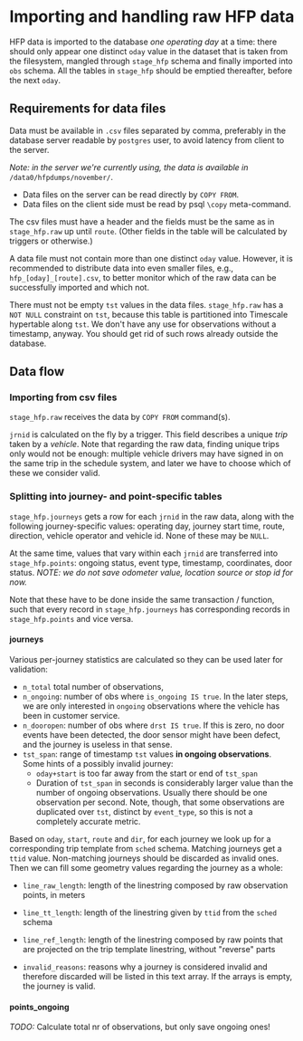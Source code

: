 # Importing and handling raw HFP data

HFP data is imported to the database *one operating day* at a time:
there should only appear one distinct `oday` value in the dataset
that is taken from the filesystem, mangled through `stage_hfp` schema
and finally imported into `obs` schema.
All the tables in `stage_hfp` should be emptied thereafter,
before the next `oday`.

## Requirements for data files

Data must be available in `.csv` files separated by comma,
preferably in the database server readable by `postgres` user,
to avoid latency from client to the server.

*Note: in the server we're currently using, the data is available in*
`/data0/hfpdumps/november/`.

- Data files on the server can be read directly by `COPY FROM`.
- Data files on the client side must be read by psql `\copy` meta-command.

The csv files must have a header and the fields must be the same as in
`stage_hfp.raw` up until `route`.
(Other fields in the table will be calculated by triggers or otherwise.)

A data file must not contain more than one distinct `oday` value.
However, it is recommended to distribute data into even smaller files,
e.g., `hfp_[oday]_[route].csv`, to better monitor which of the raw data
can be successfully imported and which not.

There must not be empty `tst` values in the data files.
`stage_hfp.raw` has a `NOT NULL` constraint on `tst`, because this table is
partitioned into Timescale hypertable along `tst`.
We don't have any use for observations without a timestamp, anyway.
You should get rid of such rows already outside the database.

## Data flow

### Importing from csv files

`stage_hfp.raw` receives the data by `COPY FROM` command(s).

`jrnid` is calculated on the fly by a trigger.
This field describes a unique *trip* taken by a *vehicle*.
Note that regarding the raw data, finding unique trips only would not be
enough: multiple vehicle drivers may have signed in on the same trip
in the schedule system, and later we have to choose which of these
we consider valid.

### Splitting into journey- and point-specific tables

`stage_hfp.journeys` gets a row for each `jrnid` in the raw data,
along with the following journey-specific values:
operating day, journey start time, route, direction, vehicle operator and vehicle id.
None of these may be `NULL`.

At the same time, values that vary within each `jrnid` are transferred into `stage_hfp.points`:
ongoing status, event type, timestamp, coordinates, door status.
*NOTE: we do not save odometer value, location source or stop id for now.*

Note that these have to be done inside the same transaction / function,
such that every record in `stage_hfp.journeys` has corresponding records
in `stage_hfp.points` and vice versa.



#### journeys

Various per-journey statistics are calculated so they can be used later for validation:

- `n_total` total number of observations,
- `n_ongoing`: number of obs where `is_ongoing IS true`.
  In the later steps, we are only interested in `ongoing` observations where
  the vehicle has been in customer service.
- `n_dooropen`: number of obs where `drst IS true`.
  If this is zero, no door events have been detected, the door sensor might have been defect,
  and the journey is useless in that sense.
- `tst_span`: range of timestamp `tst` values **in ongoing observations**.
  Some hints of a possibly invalid journey:
  - `oday+start` is too far away from the start or end of `tst_span`
  - Duration of `tst_span` in seconds is considerably larger value than
    the number of ongoing observations. Usually there should be one observation per second.
    Note, though, that some observations are duplicated over `tst`, distinct by `event_type`,
    so this is not a completely accurate metric.

Based on `oday`, `start`, `route` and `dir`, for each journey
we look up for a corresponding trip template from `sched` schema.
Matching journeys get a `ttid` value.
Non-matching journeys should be discarded as invalid ones.
Then we can fill some geometry values regarding the journey as a whole:

- `line_raw_length`: length of the linestring composed by raw observation points, in meters
- `line_tt_length`: length of the linestring given by `ttid` from the `sched` schema
- `line_ref_length`: length of the linestring composed by raw points that are projected on the trip template linestring, without "reverse" parts


- `invalid_reasons`: reasons why a journey is considered invalid and therefore discarded
  will be listed in this text array.
  If the arrays is empty, the journey is valid.


#### points_ongoing

*TODO:* Calculate total nr of observations, but only save ongoing ones!
